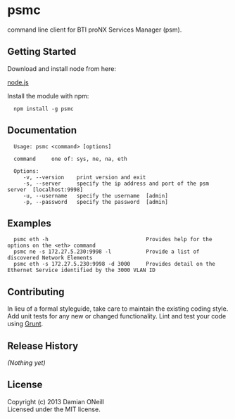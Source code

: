 # psmc

command line client for BTI proNX Services Manager (psm).

## Getting Started
Download and install node from here:

[node.js](http://nodejs.org/download/)

Install the module with npm:

      npm install -g psmc


## Documentation
      Usage: psmc <command> [options]

      command     one of: sys, ne, na, eth

      Options:
         -v, --version    print version and exit
         -s, --server     specify the ip address and port of the psm server  [localhost:9998]
         -u, --username   specify the username  [admin]
         -p, --password   specify the password  [admin]

## Examples
      psmc eth -h					            Provides help for the options on the <eth> command
      psmc ne -s 172.27.5.230:9998 -l			Provide a list of discovered Network Elements
      psmc eth -s 172.27.5.230:9998 -d 3000		Provides detail on the Ethernet Service identified by the 3000 VLAN ID


## Contributing
In lieu of a formal styleguide, take care to maintain the existing coding style. Add unit tests for any new or changed functionality. Lint and test your code using [Grunt](http://gruntjs.com/).

## Release History
_(Nothing yet)_

## License
Copyright (c) 2013 Damian ONeill  
Licensed under the MIT license.
